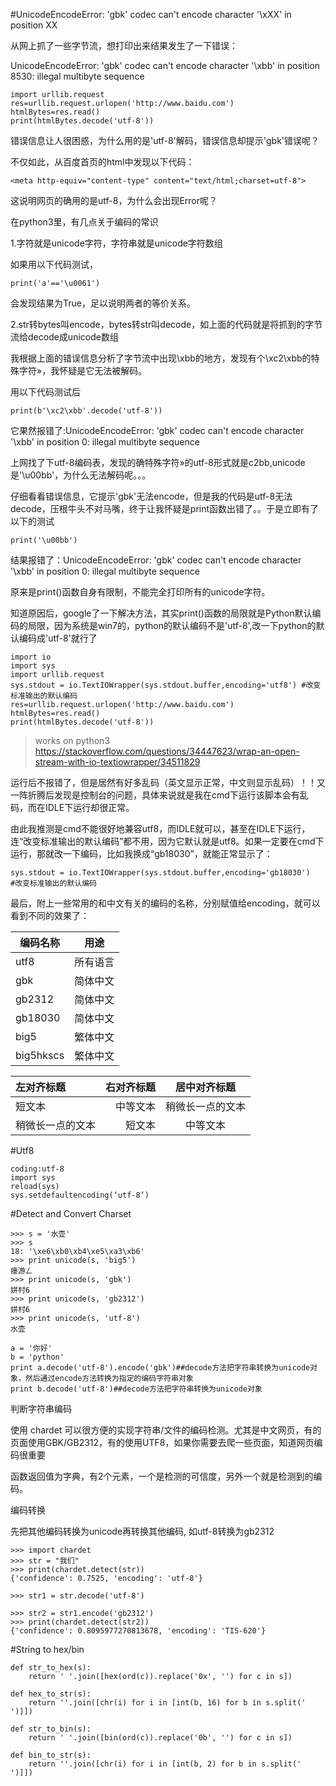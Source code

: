 #UnicodeEncodeError: 'gbk' codec can't encode character '\xXX' in position XX

从网上抓了一些字节流，想打印出来结果发生了一下错误：

UnicodeEncodeError: 'gbk' codec can't encode character '\xbb' in position 8530: illegal multibyte sequence

```
import urllib.request
res=urllib.request.urlopen('http://www.baidu.com')
htmlBytes=res.read()
print(htmlBytes.decode('utf-8'))
```

错误信息让人很困惑，为什么用的是'utf-8'解码，错误信息却提示'gbk'错误呢？

 
不仅如此，从百度首页的html中发现以下代码：

```
<meta http-equiv="content-type" content="text/html;charset=utf-8">
```

这说明网页的确用的是utf-8，为什么会出现Error呢？

 

在python3里，有几点关于编码的常识

1.字符就是unicode字符，字符串就是unicode字符数组

如果用以下代码测试，
```
print('a'=='\u0061')
```
会发现结果为True，足以说明两者的等价关系。

 

2.str转bytes叫encode，bytes转str叫decode，如上面的代码就是将抓到的字节流给decode成unicode数组

我根据上面的错误信息分析了字节流中出现\xbb的地方，发现有个\xc2\xbb的特殊字符»，我怀疑是它无法被解码。

用以下代码测试后
```
print(b'\xc2\xbb'.decode('utf-8'))
```
它果然报错了:UnicodeEncodeError\: 'gbk' codec can't encode character '\xbb' in position 0: illegal multibyte sequence

上网找了下utf-8编码表，发现的确特殊字符»的utf-8形式就是c2bb,unicode是'\u00bb'，为什么无法解码呢。。。

仔细看看错误信息，它提示'gbk'无法encode，但是我的代码是utf-8无法decode，压根牛头不对马嘴，终于让我怀疑是print函数出错了。。于是立即有了以下的测试
```
print('\u00bb')
```
结果报错了：UnicodeEncodeError: 'gbk' codec can't encode character '\xbb' in position 0: illegal multibyte sequence

 

原来是print()函数自身有限制，不能完全打印所有的unicode字符。

知道原因后，google了一下解决方法，其实print()函数的局限就是Python默认编码的局限，因为系统是win7的，python的默认编码不是'utf-8',改一下python的默认编码成'utf-8'就行了

```
import io
import sys
import urllib.request
sys.stdout = io.TextIOWrapper(sys.stdout.buffer,encoding='utf8') #改变标准输出的默认编码
res=urllib.request.urlopen('http://www.baidu.com')
htmlBytes=res.read()
print(htmlBytes.decode('utf-8'))
```
>works on python3
>https://stackoverflow.com/questions/34447623/wrap-an-open-stream-with-io-textiowrapper/34511829

运行后不报错了，但是居然有好多乱码（英文显示正常，中文则显示乱码）！！又一阵折腾后发现是控制台的问题，具体来说就是我在cmd下运行该脚本会有乱码，而在IDLE下运行却很正常。

由此我推测是cmd不能很好地兼容utf8，而IDLE就可以，甚至在IDLE下运行，连“改变标准输出的默认编码”都不用，因为它默认就是utf8。如果一定要在cmd下运行，那就改一下编码，比如我换成“gb18030”，就能正常显示了：
```
sys.stdout = io.TextIOWrapper(sys.stdout.buffer,encoding='gb18030')         
#改变标准输出的默认编码
```
最后，附上一些常用的和中文有关的编码的名称，分别赋值给encoding，就可以看到不同的效果了：

| 编码名称 | 用途 |
| --- | ---|
| utf8 | 所有语言 |
| gbk | 简体中文 |
| gb2312 | 简体中文 |
| gb18030 | 简体中文 |
| big5 | 繁体中文 |
| big5hkscs	| 繁体中文 |


| 左对齐标题 | 右对齐标题 | 居中对齐标题 |
| :------| ------: | :------: |
| 短文本 | 中等文本 | 稍微长一点的文本 |
| 稍微长一点的文本 | 短文本 | 中等文本 |



#Utf8

```
coding:utf-8
import sys 
reload(sys) 
sys.setdefaultencoding(‘utf-8’) 
```



#Detect and Convert Charset
```
>>> s = '水壶'
>>> s
18: '\xe6\xb0\xb4\xe5\xa3\xb6'
>>> print unicode(s, 'big5')
瘗游ㄥ
>>> print unicode(s, 'gbk')
姘村6
>>> print unicode(s, 'gb2312')
姘村6
>>> print unicode(s, 'utf-8')
水壶
```
```
a = '你好'
b = 'python'
print a.decode('utf-8').encode('gbk')##decode方法把字符串转换为unicode对象，然后通过encode方法转换为指定的编码字符串对象
print b.decode('utf-8')##decode方法把字符串转换为unicode对象
```

判断字符串编码

使用 chardet 可以很方便的实现字符串/文件的编码检测。尤其是中文网页，有的页面使用GBK/GB2312，有的使用UTF8，如果你需要去爬一些页面，知道网页编码很重要

函数返回值为字典，有2个元素，一个是检测的可信度，另外一个就是检测到的编码。


编码转换

先把其他编码转换为unicode再转换其他编码, 如utf-8转换为gb2312
```
>>> import chardet
>>> str = "我们"
>>> print(chardet.detect(str))
{'confidence': 0.7525, 'encoding': 'utf-8'}

>>> str1 = str.decode('utf-8')

>>> str2 = str1.encode('gb2312')
>>> print(chardet.detect(str2))
{'confidence': 0.8095977270813678, 'encoding': 'TIS-620'}
```

#String to hex/bin
```
def str_to_hex(s):
    return ' '.join([hex(ord(c)).replace('0x', '') for c in s])

def hex_to_str(s):
    return ''.join([chr(i) for i in [int(b, 16) for b in s.split(' ')]])
    
def str_to_bin(s):
    return ' '.join([bin(ord(c)).replace('0b', '') for c in s])
    
def bin_to_str(s):
    return ''.join([chr(i) for i in [int(b, 2) for b in s.split(' ')]])
```